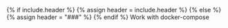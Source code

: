 {% if include.header %}
{% assign header = include.header %}
{% else %}
{% assign header = "###" %}
{% endif %}
Work with docker-compose

